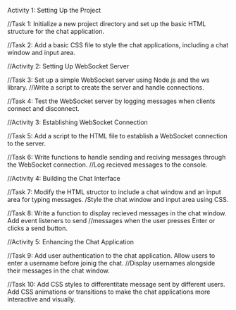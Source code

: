 Activity 1: Setting Up the Project

//Task 1: Initialize a new project directory and set up the basic HTML structure for the chat application.

//Task 2: Add a basic CSS file to style the chat applications, including a chat window and input area.

//Activity 2: Setting Up WebSocket Server

//Task 3: Set up a simple WebSocket server using Node.js and the ws library.
//Write a script to create the server and handle connections.

//Task 4: Test the WebSocket server by logging messages when clients connect and disconnect.

//Activity 3: Establishing WebSocket Connection

//Task 5: Add a script to the HTML file to establish a WebSocket connection to the server.

//Task 6: Write functions to handle sending and reciving messages through the WebSocket connection.
//Log recieved messages to the console.

//Activity 4: Building the Chat Interface 

//Task 7: Modify the HTML structor to include a chat window and an input area for typing messages.
/Style the chat window and input area using CSS.

//Task 8: Write a function to display recieved messages in the chat window. Add event listeners to send
//messages when the user presses Enter or clicks a send button.

//Activity 5: Enhancing the Chat Application

//Task 9: Add user authentication to the chat application. Allow users to enter a username before joinig the chat.
//Display usernames alongside their messages in the chat window.

//Task 10: Add CSS styles to differentitate message sent by different users. Add CSS animations or transitions
to make the chat applications more interactive and visually.



